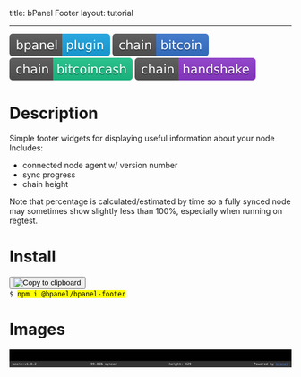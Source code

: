 title: bPanel Footer
layout: tutorial

---
![Badges](badges/bpanel-plugin.svg)
![Badges](badges/chain-bitcoin.svg) ![Badges](badges/chain-bitcoincash.svg) ![Badges](badges/chain-handshake.svg)
# Description
Simple footer widgets for displaying useful information about your node Includes:

- connected node agent w/ version number
- sync progress
- chain height

Note that percentage is calculated/estimated by time so a fully synced node may sometimes show slightly less than 100%, especially when running on regtest.

# Install
<pre>
<button class="btn" data-clipboard-target="#code-1"><img class="clippy" width="13" src="/docs/img/clippy.svg" alt="Copy to clipboard"></button>
<code class="shell">$ <mark id="code-1">npm i @bpanel/bpanel-footer</mark></code></pre>

# Images
![bpanel footer](https://raw.githubusercontent.com/bpanel-org/bpanel-footer/master/preview.png "footer widgets preview")